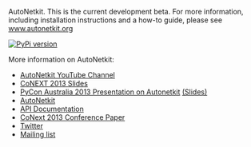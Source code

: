 AutoNetkit.
This is the current development beta.
For more information, including installation instructions and a how-to guide, please see www.autonetkit.org

[![PyPi version](https://pypip.in/v/autonetkit/badge.png)](https://crate.io/packages/autonetkit/)

More information on AutoNetkit:

*  [AutoNetkit YouTube Channel](http://www.youtube.com/autonetkit)
*  [CoNEXT 2013 Slides](https://db.tt/JkRrU5q5)
*  [PyCon Australia 2013 Presentation on Autonetkit](http://t.co/H4NWROoAJK) [(Slides)](http://t.co/x0NXLMATEq)
*  [AutoNetkit](http://www.autonetkit.org)
*  [API Documentation](https://autonetkit.readthedocs.org/)
*  [CoNext 2013 Conference Paper](http://conferences.sigcomm.org/co-next/2013/program/p235.pdf)
*  [Twitter](https://twitter.com/autonetkit)
*  [Mailing list](https://groups.google.com/group/autonetkit)
